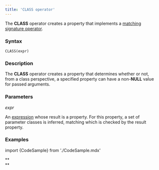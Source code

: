 ```yaml
---
title: 'CLASS operator'
---
```


The **CLASS** operator creates a property that implements a [matching signature operator](Property_signature_CLASS_.md).

### Syntax

    CLASS(expr) 

### Description

The **CLASS** operator creates a property that determines whether or not, from a class perspective, a specified property can have a non-**NULL** value for passed arguments.

### Parameters

*expr*

An [expression](Expression.md) whose result is a property. For this property, a set of parameter classes is inferred, matching which is checked by the result property. 

### Examples


import {CodeSample} from './CodeSample.mdx'

<CodeSample url="https://documentation.lsfusion.org/sample?file=OperatorPropertySample&block=class"/>

**  
**
